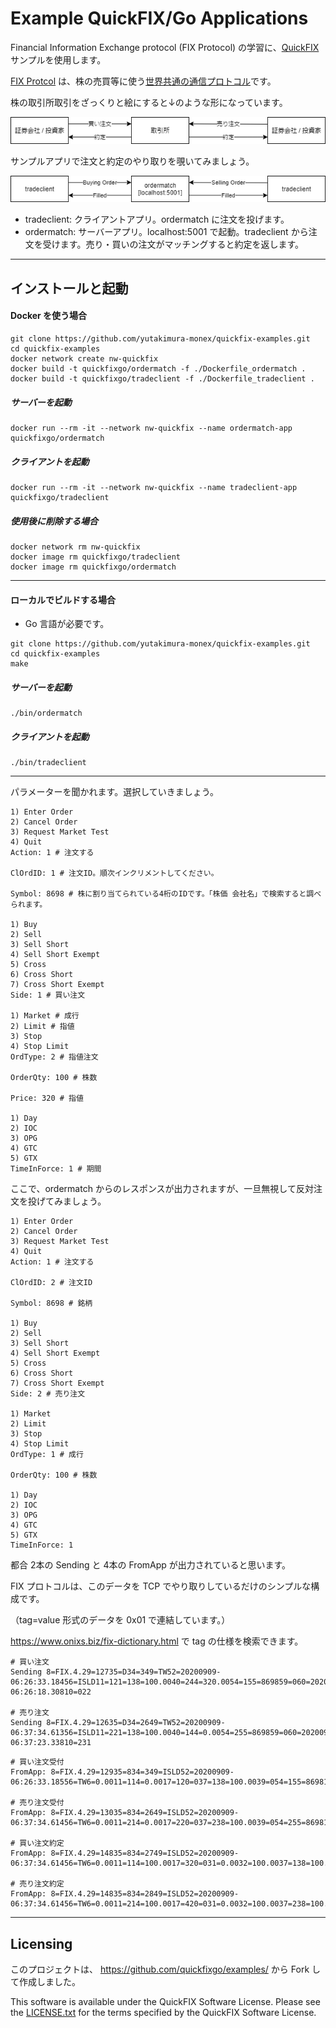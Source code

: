 # Example QuickFIX/Go Applications

Financial Information Exchange protocol (FIX Protocol) の学習に、[QuickFIX](http://quickfixengine.org/) サンプルを使用します。

[FIX Protcol](https://www.onixs.biz/fix-protocol.html) は、株の売買等に使う[世界共通の通信プロトコル](https://faqsd.jpx.co.jp/faq/show/39?back=front%2Fcategory%3Ashow&category_id=23&page=1&site_domain=default&sort=sort_access&sort_order=desc)です。

株の取引所取引をざっくりと絵にすると↓のような形になっています。

![](biz.drawio.png)


サンプルアプリで注文と約定のやり取りを覗いてみましょう。

![](application.drawio.png)

- tradeclient: クライアントアプリ。ordermatch に注文を投げます。
- ordermatch: サーバーアプリ。localhost:5001 で起動。tradeclient から注文を受けます。売り・買いの注文がマッチングすると約定を返します。

---

## インストールと起動
#### Docker を使う場合
```
git clone https://github.com/yutakimura-monex/quickfix-examples.git
cd quickfix-examples
docker network create nw-quickfix
docker build -t quickfixgo/ordermatch -f ./Dockerfile_ordermatch .
docker build -t quickfixgo/tradeclient -f ./Dockerfile_tradeclient .
```

##### サーバーを起動
```
docker run --rm -it --network nw-quickfix --name ordermatch-app quickfixgo/ordermatch
```

##### クライアントを起動
```
docker run --rm -it --network nw-quickfix --name tradeclient-app quickfixgo/tradeclient
```

##### 使用後に削除する場合
```
docker network rm nw-quickfix
docker image rm quickfixgo/tradeclient
docker image rm quickfixgo/ordermatch
```

---

#### ローカルでビルドする場合
* Go 言語が必要です。
```
git clone https://github.com/yutakimura-monex/quickfix-examples.git
cd quickfix-examples
make
```

##### サーバーを起動
```
./bin/ordermatch
```

##### クライアントを起動
```
./bin/tradeclient
```

---

パラメーターを聞かれます。選択していきましょう。
```
1) Enter Order
2) Cancel Order
3) Request Market Test
4) Quit
Action: 1 # 注文する

ClOrdID: 1 # 注文ID。順次インクリメントしてください。

Symbol: 8698 # 株に割り当てられている4桁のIDです。「株価 会社名」で検索すると調べられます。

1) Buy
2) Sell
3) Sell Short
4) Sell Short Exempt
5) Cross
6) Cross Short
7) Cross Short Exempt
Side: 1 # 買い注文

1) Market # 成行
2) Limit # 指値
3) Stop
4) Stop Limit
OrdType: 2 # 指値注文

OrderQty: 100 # 株数

Price: 320 # 指値

1) Day
2) IOC
3) OPG
4) GTC
5) GTX
TimeInForce: 1 # 期間
```

ここで、ordermatch からのレスポンスが出力されますが、一旦無視して反対注文を投げてみましょう。

```
1) Enter Order
2) Cancel Order
3) Request Market Test
4) Quit
Action: 1 # 注文する

ClOrdID: 2 # 注文ID

Symbol: 8698 # 銘柄

1) Buy
2) Sell
3) Sell Short
4) Sell Short Exempt
5) Cross
6) Cross Short
7) Cross Short Exempt
Side: 2 # 売り注文

1) Market
2) Limit
3) Stop
4) Stop Limit
OrdType: 1 # 成行

OrderQty: 100 # 株数

1) Day
2) IOC
3) OPG
4) GTC
5) GTX
TimeInForce: 1
```

都合 2本の Sending と 4本の FromApp が出力されていると思います。

FIX プロトコルは、このデータを TCP でやり取りしているだけのシンプルな構成です。

（tag=value 形式のデータを 0x01 で連結しています。）

https://www.onixs.biz/fix-dictionary.html で tag の仕様を検索できます。


```
# 買い注文
Sending 8=FIX.4.29=12735=D34=349=TW52=20200909-06:26:33.18456=ISLD11=121=138=100.0040=244=320.0054=155=869859=060=20200909-06:26:18.30810=022

# 売り注文
Sending 8=FIX.4.29=12635=D34=2649=TW52=20200909-06:37:34.61356=ISLD11=221=138=100.0040=144=0.0054=255=869859=060=20200909-06:37:23.33810=231
```

```
# 買い注文受付
FromApp: 8=FIX.4.29=12935=834=349=ISLD52=20200909-06:26:33.18556=TW6=0.0011=114=0.0017=120=037=138=100.0039=054=155=8698150=0151=100.0010=204

# 売り注文受付
FromApp: 8=FIX.4.29=13035=834=2649=ISLD52=20200909-06:37:34.61456=TW6=0.0011=214=0.0017=220=037=238=100.0039=054=255=8698150=0151=100.0010=253

# 買い注文約定
FromApp: 8=FIX.4.29=14835=834=2749=ISLD52=20200909-06:37:34.61456=TW6=0.0011=114=100.0017=320=031=0.0032=100.0037=138=100.0039=254=155=8698150=2151=0.0010=043

# 売り注文約定
FromApp: 8=FIX.4.29=14835=834=2849=ISLD52=20200909-06:37:34.61456=TW6=0.0011=214=100.0017=420=031=0.0032=100.0037=238=100.0039=254=255=8698150=2151=0.0010=048
```

---

## Licensing
このプロジェクトは、 https://github.com/quickfixgo/examples/ から Fork して作成しました。

This software is available under the QuickFIX Software License. Please see the [LICENSE.txt](LICENSE.txt) for the terms specified by the QuickFIX Software License.
